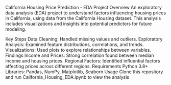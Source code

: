 California Housing Price Prediction - EDA Project Overview An exploratory data analysis (EDA) project to understand factors influencing housing prices in California, using data from the California Housing dataset. This analysis includes visualizations and insights into potential predictors for future modeling.

Key Steps Data Cleaning: Handled missing values and outliers. Exploratory Analysis: Examined feature distributions, correlations, and trends. Visualizations: Used plots to explore relationships between variables. Findings Income and Prices: Strong correlation found between median income and housing prices. Regional Factors: Identified influential factors affecting prices across different regions. Requirements Python 3.8+ Libraries: Pandas, NumPy, Matplotlib, Seaborn Usage Clone this repository and run California_Housing_EDA.ipynb to view the analysis
